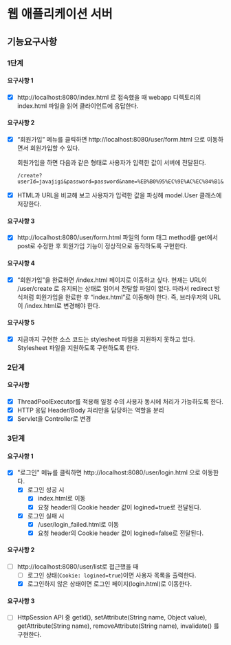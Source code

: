 # 웹 애플리케이션 서버

## 기능요구사항
### 1단계
#### 요구사항 1
- [x] http://localhost:8080/index.html 로 접속했을 때 webapp 디렉토리의 index.html 파일을 읽어 클라이언트에 응답한다.

#### 요구사항 2
- [x] “회원가입” 메뉴를 클릭하면 http://localhost:8080/user/form.html 으로 이동하면서 회원가입할 수 있다.

    회원가입을 하면 다음과 같은 형태로 사용자가 입력한 값이 서버에 전달된다.

    ```http request
    /create?userId=javajigi&password=password&name=%EB%B0%95%EC%9E%AC%EC%84%B1&email=javajigi%40slipp.net
    ```
- [x] HTML과 URL을 비교해 보고 사용자가 입력한 값을 파싱해 model.User 클래스에 저장한다.

#### 요구사항 3
- [x] http://localhost:8080/user/form.html 파일의 form 태그 method를 get에서 post로 수정한 후 회원가입 기능이 정상적으로 동작하도록 구현한다.

#### 요구사항 4
- [x] “회원가입”을 완료하면 /index.html 페이지로 이동하고 싶다. 현재는 URL이 /user/create 로 유지되는 상태로 읽어서 전달할 파일이 없다. 따라서 redirect 방식처럼 회원가입을 완료한 후 “index.html”로 이동해야 한다. 즉, 브라우저의 URL이 /index.html로 변경해야 한다.

#### 요구사항 5
- [x] 지금까지 구현한 소스 코드는 stylesheet 파일을 지원하지 못하고 있다. Stylesheet 파일을 지원하도록 구현하도록 한다.


### 2단계
#### 요구사항
- [x] ThreadPoolExecutor를 적용해 일정 수의 사용자 동시에 처리가 가능하도록 한다.
- [x] HTTP 응답 Header/Body 처리만을 담당하는 역할을 분리
- [x] Servlet을 Controller로 변경

### 3단계
#### 요구사항 1
- [x] "로그인" 메뉴를 클릭하면 http://localhost:8080/user/login.html 으로 이동한다.
    - [x] 로그인 성공 시
        - [x] index.html로 이동
        - [x] 요청 header의 Cookie header 값이 logined=true로 전달된다.
    - [x] 로그인 실패 시
        - [x] /user/login_failed.html로 이동
        - [x] 요청 header의 Cookie header 값이 logined=false로 전달된다.

#### 요구사항 2
- [ ] http://localhost:8080/user/list로 접근했을 때
    - [ ] 로그인 상태(`Cookie: logined=true`)이면 사용자 목록을 출력한다.
    - [x] 로그인하지 않은 상태이면 로그인 페이지(login.html)로 이동한다.
    
#### 요구사항 3
- [ ] HttpSession API 중 getId(), setAttribute(String name, Object value), getAttribute(String name), removeAttribute(String name), invalidate() 를 구현한다.